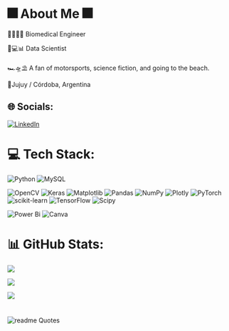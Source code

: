 # 🎆 About Me 🎆

 🦿👩‍🎓🦾 Biomedical Engineer

🥼💻📊 Data Scientist

🏎🛸⛱ A fan of motorsports, science fiction, and going to the beach.

📍Jujuy / Córdoba, Argentina


## 🌐 Socials:
[![LinkedIn](https://img.shields.io/badge/LinkedIn-%230077B5.svg?logo=linkedin&logoColor=white)](https://linkedin.com/in/https://www.linkedin.com/in/ines-sadir/) 

# 💻 Tech Stack:
![Python](https://img.shields.io/badge/python-3670A0?style=flat&logo=python&logoColor=ffdd54)  ![MySQL](https://img.shields.io/badge/mysql-4479A1.svg?style=flat&logo=mysql&logoColor=white)

![OpenCV](https://img.shields.io/badge/opencv-%23white.svg?style=flat&logo=opencv&logoColor=white)
![Keras](https://img.shields.io/badge/Keras-%23D00000.svg?style=flat&logo=Keras&logoColor=white) ![Matplotlib](https://img.shields.io/badge/Matplotlib-%23ffffff.svg?style=flat&logo=Matplotlib&logoColor=black) ![Pandas](https://img.shields.io/badge/pandas-%23150458.svg?style=flat&logo=pandas&logoColor=white) ![NumPy](https://img.shields.io/badge/numpy-%23013243.svg?style=flat&logo=numpy&logoColor=white) ![Plotly](https://img.shields.io/badge/Plotly-%233F4F75.svg?style=flat&logo=plotly&logoColor=white) ![PyTorch](https://img.shields.io/badge/PyTorch-%23EE4C2C.svg?style=flat&logo=PyTorch&logoColor=white) ![scikit-learn](https://img.shields.io/badge/scikit--learn-%23F7931E.svg?style=flat&logo=scikit-learn&logoColor=white) ![TensorFlow](https://img.shields.io/badge/TensorFlow-%23FF6F00.svg?style=flat&logo=TensorFlow&logoColor=white) ![Scipy](https://img.shields.io/badge/SciPy-%230C55A5.svg?style=flat&logo=scipy&logoColor=%white)

![Power Bi](https://img.shields.io/badge/power_bi-F2C811?style=flat&logo=powerbi&logoColor=black) ![Canva](https://img.shields.io/badge/Canva-%2300C4CC.svg?style=flat&logo=Canva&logoColor=white) 

# 📊 GitHub Stats:
![](https://github-readme-stats.vercel.app/api?username=ISadir&theme=radical&hide_border=true&include_all_commits=true&count_private=false)<br/>

![](https://github-readme-streak-stats.herokuapp.com/?user=ISadir&theme=radical&hide_border=true)<br/>

![](https://github-readme-stats.vercel.app/api/top-langs/?username=ISadir&theme=radical&hide_border=true&include_all_commits=true&count_private=false&layout=compact)

#
<p align="center">
  
![readme Quotes](https://quotes-github-readme.vercel.app/api?quote=We%20demand%20rigidly%20defined%20areas%20of%20doubt%20and%20uncertainty%21%&author=Douglas%20Adams%2C%20The%20Hitchhiker%27s%20Guide%20to%20the%20Galaxy&type=horizontal&theme=radical&border=true)
</p>


